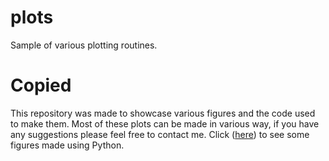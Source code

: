 # plots
Sample of various plotting routines.

# Copied
This repository was made to showcase various figures and the code used to make them.  Most of these plots can be made in various way, if you have any suggestions please feel free to contact me. Click ([here](https://github.com/cmutnik/plots/tree/master/Python)) to see some figures made using Python.

